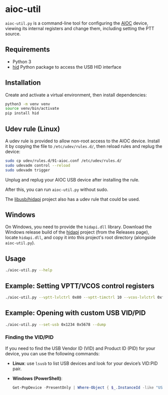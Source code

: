 # aioc-util

`aioc-util.py` is a command-line tool for configuring the [AIOC](https://github.com/skuep/AIOC)
device, viewing its internal registers and change them, including setting the PTT source.

## Requirements

- Python 3
- [hid](https://pypi.org/project/hid/) Python package to access the USB HID interface

## Installation

Create and activate a virtual environment, then install dependencies:

```bash
python3 -m venv venv
source venv/bin/activate
pip install hid
```

## Udev rule (Linux)

A udev rule is provided to allow non-root access to the AIOC device. Install it by copying
the file to `/etc/udev/rules.d/`, then reload rules and replug the device:

```bash
sudo cp udev/rules.d/91-aioc.conf /etc/udev/rules.d/
sudo udevadm control --reload
sudo udevadm trigger
```

Unplug and replug your AIOC USB device after installing the rule.

After this, you can run `aioc-util.py` without sudo.

The [libusb/hidapi](https://github.com/libusb/hidapi) project also has a udev rule that could be used.

## Windows

On Windows, you need to provide the `hidapi.dll` library. Download the Windows release build of the [hidapi](https://github.com/libusb/hidapi) project (from the Releases page), locate `hidapi.dll`, and copy it into this project's root directory (alongside `aioc-util.py`).

## Usage

```bash
./aioc-util.py --help
```

## Example: Setting VPTT/VCOS control registers

```bash
./aioc-util.py --vptt-lvlctrl 0x80 --vptt-timctrl 10 --vcos-lvlctrl 0xff --vcos-timctrl 20 --store
```

## Example: Opening with custom USB VID/PID

```bash
./aioc-util.py --set-usb 0x1234 0x5678 --dump
```

### Finding the VID/PID

If you need to find the USB Vendor ID (VID) and Product ID (PID) for your device, you can use the following commands:

- **Linux**: use `lsusb` to list USB devices and look for your device’s VID:PID pair.
- **Windows (PowerShell)**:

  ```powershell
  Get-PnpDevice -PresentOnly | Where-Object { $_.InstanceId -like "USB\\VID*" } | Select-Object Name, InstanceId
  ```
